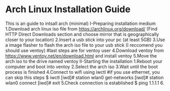 # Arch Linux Installation Guide
This is an guide to intsall arch (minimal)
I-Preparing installation medium
  1.Download arch linux iso file from https://archlinux.org/download/ (Find HTTP Direct Downloads section and choose mirror that is geographically closer to your location)
  2.Insert a usb stick into your pc (at least 5GB)
  3.Use a image flasher to flash the arch iso file to your usb stick (I reccomend you should use ventoy)
  #last steps are for ventoy user
  4.Download ventoy from https://www.ventoy.net/en/download.html and install ventoy
  5.Move the arch iso to the drive named ventoy
II-Starting the installation
  1.Reboot your computer and boot into ventoy
  2.Select the arch iso
  3.Wait until the boot process is finished
  4.Connect to wifi using iwctl #if you use ethernet, you can skip this steps
    $ iwctl
 [iwd]# station wlan0 get-networks
 [iwd]# station wlan0 connect <Name of WiFi access point>
 [iwd]# exit
  5.Check connection is established
    $ ping 1.1.1.1
  6.
